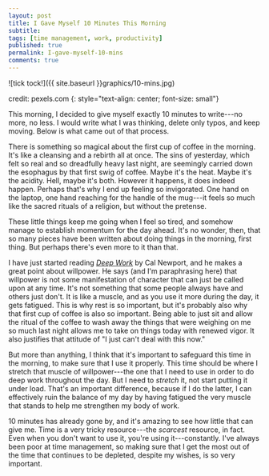 ```yaml
---
layout: post
title: I Gave Myself 10 Minutes This Morning
subtitle:
tags: [time management, work, productivity]
published: true
permalink: I-gave-myself-10-mins
comments: true
---
```

![tick tock!]({{ site.baseurl }}graphics/10-mins.jpg)

credit: pexels.com
{: style="text-align: center; font-size: small"}


This morning, I decided to give myself exactly 10 minutes to write---no more, no less. I would write what I was thinking, delete only typos, and keep moving. Below is what came out of that process.

There is something so magical about the first cup of coffee in the morning. It's like a cleansing and a rebirth all at once. The sins of yesterday, which felt so real and so dreadfully heavy last night, are seemingly carried down the esophagus by that first swig of coffee. Maybe it's the heat. Maybe it's the acidity. Hell, maybe it's both. However it happens, it does indeed happen. Perhaps that's why I end up feeling so invigorated. One hand on the laptop, one hand reaching for the handle of the mug---it feels so much like the sacred rituals of a religion, but without the pretense.

These little things keep me going when I feel so tired, and somehow manage to establish momentum for the day ahead. It's no wonder, then, that so many pieces have been written about doing things in the morning, first thing. But perhaps there's even more to it than that.

I have just started reading [*Deep Work*](http://calnewport.com/books/deep-work/) by Cal Newport, and he makes a great point about willpower. He says (and I'm paraphrasing here) that willpower is not some manifestation of character that can just be called upon at any time. It's not something that some people always have and others just don't. It is like a muscle, and as you use it more during the day, it gets fatigued. This is why rest is so important, but it's probably also why that first cup of coffee is also so important. Being able to just sit and allow the ritual of the coffee to wash away the things that were weighing on me so much last night allows me to take on things today with renewed vigor. It also justifies that attitude of "I just can't deal with this now."

But more than anything, I think that it's important to safeguard this time in the morning, to make sure that I use it properly. This time should be where I stretch that muscle of willpower---the one that I need to use in order to do deep work throughout the day. But I need to *stretch* it, not start putting it under load. That's an important difference, because if I do the latter, I can effectively ruin the balance of my day by having fatigued the very muscle that stands to help me strengthen my body of work.

10 minutes has already gone by, and it's amazing to see how little that can give me. Time is a very tricky resource---the *scarcest* resource, in fact. Even when you don't want to use it, you're using it---constantly. I've always been poor at time management, so making sure that I get the most out of the time that continues to be depleted, despite my wishes, is so very important.
